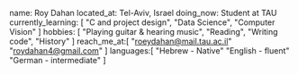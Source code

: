name: Roy Dahan
located_at: Tel-Aviv, Israel
doing_now: Student at TAU
currently_learning:
[
  "C and project design",
  "Data Science",
  "Computer Vision"
]
hobbies:
[
  "Playing guitar & hearing music",
  "Reading",
  "Writing code",
  "History"
]
reach_me_at:[
  "roeydahan@mail.tau.ac.il"
  "roydahan4@gmail.com"
]
languages:[
  "Hebrew - Native"
  "English - fluent"
  "German - intermediate"
  ]
